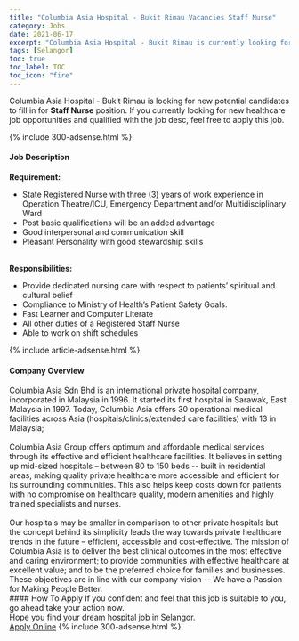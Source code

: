 ```yaml
---
title: "Columbia Asia Hospital - Bukit Rimau Vacancies Staff Nurse" 
category: Jobs 
date: 2021-06-17 
excerpt: "Columbia Asia Hospital - Bukit Rimau is currently looking for suitable person to fill in the Staff Nurse which positioned at Selangor" 
tags: [Selangor] 
toc: true 
toc_label: TOC 
toc_icon: "fire" 
--- 
```


<p>Columbia Asia Hospital - Bukit Rimau is looking for new potential candidates to fill in for <b>Staff Nurse</b> position. If you currently looking for new healthcare job opportunities and qualified with the job desc, feel free to apply this job.
</p>{% include 300-adsense.html %} 
<div><div><h4>Job Description</h4></div><div><div><span><div><div><b>Requirement:</b></div><ul><li>State Registered Nurse with three (3) years of work experience in Operation Theatre/ICU, Emergency Department and/or Multidisciplinary Ward</li><li>Post basic qualifications will be an added advantage</li><li>Good interpersonal and communication skill</li><li>Pleasant Personality with good stewardship skills<br>&#160;</li></ul><div><b>Responsibilities:</b></div><ul><li>Provide dedicated nursing care with respect to patients&#8217; spiritual and cultural belief</li><li>Compliance to Ministry of Health&#8217;s Patient Safety Goals.</li><li>Fast Learner and Computer Literate</li><li>All other duties of a Registered Staff Nurse</li><li>Able to work on shift schedules</li></ul></div></span></div></div></div> 
{% include article-adsense.html %} 
<div><div><h4>Company Overview</h4></div><div><div><span><div><div>
<div>
		Columbia Asia Sdn Bhd is an international private hospital company, incorporated in Malaysia in 1996. It started its first hospital in Sarawak, East Malaysia in 1997. Today, Columbia Asia offers 30 operational medical facilities across Asia (hospitals/clinics/extended care facilities) with 13 in Malaysia;</div>
<div>
<br>
		Columbia Asia Group offers optimum and affordable medical services through its effective and efficient healthcare facilities. It believes in setting up mid-sized hospitals &#8211; between 80 to 150 beds -- built in residential areas, making quality private healthcare more accessible and efficient for its surrounding communities. This also helps keep costs down for patients with no compromise on healthcare quality, modern amenities and highly trained specialists and nurses.</div>
<div>
<br>
		Our hospitals may be smaller in comparison to other private hospitals but the concept behind its simplicity leads the way towards private healthcare trends in the future &#8211; efficient, accessible and cost-effective. The mission of Columbia Asia is to deliver the best clinical outcomes in the most effective and caring environment; to provide communities with effective healthcare at excellent value; and to be the preferred choice for families and businesses. These objectives are in line with our company vision -- We have a Passion for Making People Better.</div>
</div></div></span></div></div></div> 
#### How To Apply 
If you confident and feel that this job is suitable to you, go ahead take your action now. <br/> 
Hope you find your dream hospital job in Selangor. <br/> 
<a href="https://www.jobstreet.com.my/en/job/staff-nurse-4586799?jobId=jobstreet-my-job-4586799" class="btn btn--warning" target="_blank" rel="nofollow noopenner">Apply Online</a> 
{% include 300-adsense.html %} 